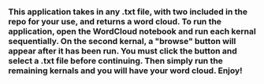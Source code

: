 ### This application takes in any .txt file, with two included in the repo for your use, and returns a word cloud. To run the application, open the WordCloud notebook and run each kernal sequentially. On the second kernal, a "browse" button will appear after it has been run. You must click the button and select a .txt file before continuing. Then simply run the remaining kernals and you will have your word cloud. Enjoy! 
